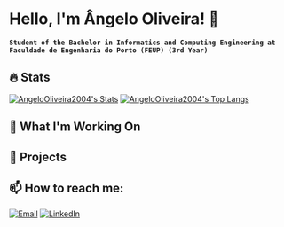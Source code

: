 # Hello, I'm Ângelo Oliveira! 👋
**`Student of the Bachelor in Informatics and Computing Engineering at Faculdade de Engenharia do Porto (FEUP) (3rd Year)`** <br>

## 🔥 Stats

[![AngeloOliveira2004's Stats](https://github-readme-stats.vercel.app/api?username=AngeloOliveira2004&show_icons=true&theme=radical)](https://github.comAngeloOliveira2004)
[![AngeloOliveira2004's Top Langs](https://github-readme-stats.vercel.app/api/top-langs/?username=AngeloOliveira2004&layout=compact&theme=radical)](https://github.com/AngeloOliveira2004)

## 🌱 What I'm Working On

## 🚀 Projects

## 📫 How to reach me:

[![Email](https://img.shields.io/badge/Email-D14836?logo=gmail&logoColor=white&style=flat)](mailto:up202207798@up.pt)
[![LinkedIn](https://img.shields.io/badge/LinkedIn-0A66C2?logo=linkedin&logoColor=white&style=flat)](https://linkedin.com/in/ângelo-oliveira-6a6388181)
